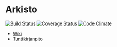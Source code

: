 # Arkisto

[![Build Status](https://travis-ci.org/kuujakke/arkisto.svg?branch=master)](https://travis-ci.org/kuujakke/arkisto)
[![Coverage Status](https://coveralls.io/repos/github/kuujakke/arkisto/badge.svg?branch=master)](https://coveralls.io/github/kuujakke/arkisto?branch=master)
[![Code Climate](https://codeclimate.com/github/kuujakke/arkisto/badges/gpa.svg)](https://codeclimate.com/github/kuujakke/arkisto)

* [Wiki](https://github.com/kuujakke/arkisto/wiki)
* [Tuntikirjanpito](https://github.com/kuujakke/arkisto/wiki/tuntikirjanpito)
